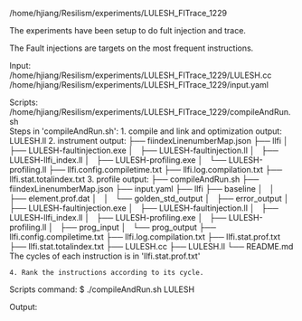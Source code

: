 /home/hjiang/Resilism/experiments/LULESH_FITrace_1229

The experiments have been setup to do fult injection and trace.

The Fault injections are targets on the most frequent instructions. 

Input:
    /home/hjiang/Resilism/experiments/LULESH_FITrace_1229/LULESH.cc
    /home/hjiang/Resilism/experiments/LULESH_FITrace_1229/input.yaml

Scripts:
   /home/hjiang/Resilism/experiments/LULESH_FITrace_1229/compileAndRun.sh  
   Steps in 'compileAndRun.sh':
    1. compile and link and optimization
        output: LULESH.ll
    2. instrument 
        output:
        ├── fiindexLinenumberMap.json
        ├── llfi
        │   ├── LULESH-faultinjection.exe
        │   ├── LULESH-faultinjection.ll
        │   ├── LULESH-llfi_index.ll
        │   ├── LULESH-profiling.exe
        │   └── LULESH-profiling.ll
        ├── llfi.config.compiletime.txt
        ├── llfi.log.compilation.txt
        ├── llfi.stat.totalindex.txt
    3. profile
        output:
        ├── compileAndRun.sh
        ├── fiindexLinenumberMap.json
        ├── input.yaml
        ├── llfi
            ├── baseline
            │   │   ├── element.prof.dat
            │   │   └── golden_std_output
        │   ├── error_output
        │   ├── LULESH-faultinjection.exe
        │   ├── LULESH-faultinjection.ll
        │   ├── LULESH-llfi_index.ll
        │   ├── LULESH-profiling.exe
        │   ├── LULESH-profiling.ll
        │   ├── prog_input
        │   └── prog_output
        ├── llfi.config.compiletime.txt
        ├── llfi.log.compilation.txt
        ├── llfi.stat.prof.txt
        ├── llfi.stat.totalindex.txt
        ├── LULESH.cc
        ├── LULESH.ll
        └── README.md
    The cycles of each instruction is in 'llfi.stat.prof.txt'

    4. Rank the instructions according to its cycle.



Scripts command:
    $ ./compileAndRun.sh LULESH

Output:

